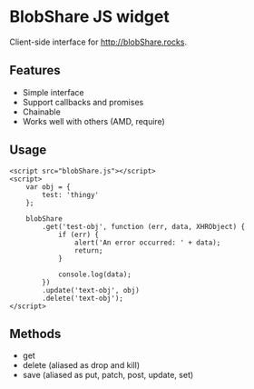 # BlobShare JS widget
Client-side interface for http://blobShare.rocks.

## Features
* Simple interface
* Support callbacks and promises
* Chainable
* Works well with others (AMD, require)

## Usage
    <script src="blobShare.js"></script>
    <script>
        var obj = {
            test: 'thingy'
        };

        blobShare
            .get('test-obj', function (err, data, XHRObject) {
                if (err) {
                    alert('An error occurred: ' + data);
                    return;
                }

                console.log(data);
            })
            .update('text-obj', obj)
            .delete('text-obj');
    </script>

## Methods
* get
* delete (aliased as drop and kill)
* save (aliased as put, patch, post, update, set)